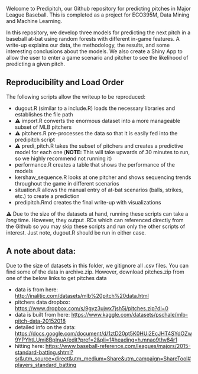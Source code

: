 Welcome to Predipitch, our Github repository for predicting pitches in Major League Baseball. This is completed as a project for ECO395M, Data Mining and Machine Learning. 

In this repository, we develop three models for predicting the next pitch in a baseball at-bat using random forests with different in-game features. A write-up explains our data, the methodology, the results, and some interesting conclusions about the models. We also create a Shiny App to allow the user to enter a game scenario and pitcher to see the likelihood of predicting a given pitch. 

## Reproducibility and Load Order

The following scripts allow the writeup to be reproduced:
- dugout.R (similar to a include.R) loads the necessary libraries and establishes the file path
-  :warning: import.R converts the enormous dataset into a more manageable subset of MLB pitchers
-  :warning: pitchers.R pre-processes the data so that it is easily fed into the predipitch script
-  :warning: predi_pitch.R takes the subset of pitchers and creates a predictive model for each one (**NOTE:** This will take upwards of 30 minutes to run, so we highly recommend not running it)
- performance.R creates a table that shows the performance of the models
- kershaw_sequence.R looks at one pitcher and shows sequencing trends throughout the game in different scenarios
- situation.R allows the manual entry of at-bat scenarios (balls, strikes, etc.) to create a prediction
- predipitch.Rmd creates the final write-up with visualizations

:warning: Due to the size of the datasets at hand, running these scripts can take a *long* time. However, they output .RDs which can referenced directly from the Github so you may skip these scripts and run only the other scripts of interest. Just note, dugout.R should be run in either case. 

## A note about data:

Due to the size of datasets in this folder, we gitignore all .csv files. You can find some of the data in archive.zip. However, download pitches.zip from one of the below links to get pitches data

- data is from here: http://inalitic.com/datasets/mlb%20pitch%20data.html
- pitchers data dropbox: https://www.dropbox.com/s/9gyz3ujwx7jsh5j/pitches.zip?dl=0
- data is built from here: https://www.kaggle.com/datasets/pschale/mlb-pitch-data-20152018
- detailed info on the data: https://docs.google.com/document/d/1ztD20pt5K0HUi2EcJHT4SYdOZw9YPYhtLUmi8BpInuA/edit?pref=2&pli=1#heading=h.mnao9thv84r1
- hitting here: https://www.baseball-reference.com/leagues/majors/2015-standard-batting.shtml?sr&utm_source=direct&utm_medium=Share&utm_campaign=ShareTool#players_standard_batting



